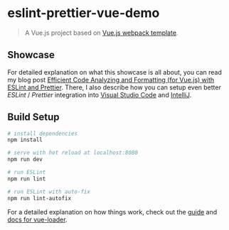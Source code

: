# eslint-prettier-vue-demo

> A Vue.js project based on [Vue.js webpack template](http://vuejs-templates.github.io/webpack/).

## Showcase

For detailed explanation on what this showcase is all about, you can read my blog post [Efficient Code Analyzing and Formatting (for Vue.js) with ESLint and Prettier](https://doppelmutzi.github.io/eslint-prettier/). There, I also describe how you can setup even better _ESLint_ / _Prettier_ integration into [Visual Studio Code](https://code.visualstudio.com/) and [IntelliJ](https://www.jetbrains.com/idea/).

## Build Setup

```bash
# install dependencies
npm install

# serve with hot reload at localhost:8080
npm run dev

# run ESLint
npm run lint

# run ESLint with auto-fix
npm run lint-autofix
```

For a detailed explanation on how things work, check out the [guide](http://vuejs-templates.github.io/webpack/) and [docs for vue-loader](http://vuejs.github.io/vue-loader).
